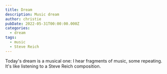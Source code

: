 ```yaml
---
title: Dream
description: Music dream
author: christie
pubDate: 2022-05-31T00:00:00.000Z
categories:
  - dream
tags:
  - music
  - Steve Reich
---
```


Today's dream is a musical one: I hear fragments of music, some repeating. It's like listening to a Steve Reich composition.
